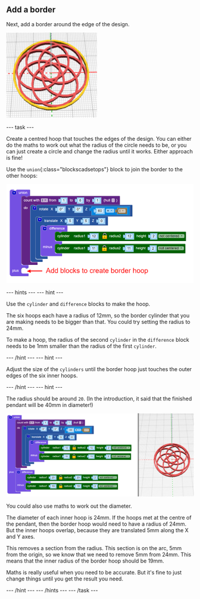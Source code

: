 ## Add a border

Next, add a border around the edge of the design.

![screenshot](images/pendant-border-show.png)

--- task ---

Create a centred hoop that touches the edges of the design. You can either do the maths to work out what the radius of the circle needs to be, or you can just create a circle and change the radius until it works. Either approach is fine!

Use the `union`{:class="blockscadsetops"} block to join the border to the other hoops:

![screenshot](images/pendant-union.png)

--- hints --- --- hint ---

Use the `cylinder` and `difference` blocks to make the hoop.

The six hoops each have a radius of 12mm, so the border cylinder that you are making needs to be bigger than that. You could try setting the radius to 24mm.

To make a hoop, the radius of the second `cylinder` in the `difference` block needs to be 1mm smaller than the radius of the first `cylinder`.

--- /hint --- --- hint ---

Adjust the size of the `cylinders` until the border hoop just touches the outer edges of the six inner hoops.

--- /hint --- --- hint ---

The radius should be around `20`. (In the introduction, it said that the finished pendant will be 40mm in diameter!)

![screenshot](images/pendant-border.png)

You could also use maths to work out the diameter.

The diameter of each inner hoop is 24mm. If the hoops met at the centre of the pendant, then the border hoop would need to have a radius of 24mm. But the inner hoops overlap, because they are translated 5mm along the X and Y axes.

This removes a section from the radius. This section is on the arc, 5mm from the origin, so we know that we need to remove 5mm from 24mm. This means that the inner radius of the border hoop should be 19mm.

Maths is really useful when you need to be accurate. But it's fine to just change things until you get the result you need.

--- /hint --- --- /hints --- --- /task ---
